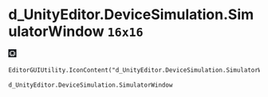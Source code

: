 # d_UnityEditor.DeviceSimulation.SimulatorWindow `16x16`
<img src="/img/d_UnityEditor.DeviceSimulation.SimulatorWindow.png" width=16 height=16>

``` CSharp
EditorGUIUtility.IconContent("d_UnityEditor.DeviceSimulation.SimulatorWindow")
```
```
d_UnityEditor.DeviceSimulation.SimulatorWindow
```
